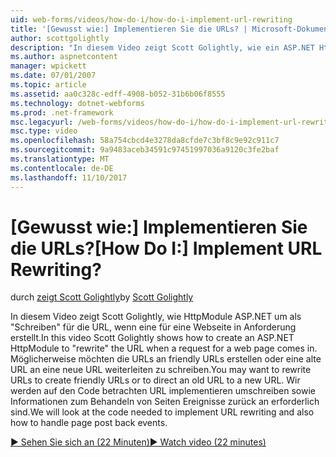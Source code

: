 ```yaml
---
uid: web-forms/videos/how-do-i/how-do-i-implement-url-rewriting
title: '[Gewusst wie:] Implementieren Sie die URLs? | Microsoft-Dokumentation'
author: scottgolightly
description: "In diesem Video zeigt Scott Golightly, wie ein ASP.NET HttpModule um \"Die URL-rewrite\" Wenn eine Anforderung für eine Webseite eingeht erstellt. Sie möchten möglicherweise umschreiben..."
ms.author: aspnetcontent
manager: wpickett
ms.date: 07/01/2007
ms.topic: article
ms.assetid: aa0c328c-edff-4908-b052-31b6b06f8555
ms.technology: dotnet-webforms
ms.prod: .net-framework
msc.legacyurl: /web-forms/videos/how-do-i/how-do-i-implement-url-rewriting
msc.type: video
ms.openlocfilehash: 58a754cbcd4e3278da8cfde7c3bf8c9e92c911c7
ms.sourcegitcommit: 9a9483aceb34591c97451997036a9120c3fe2baf
ms.translationtype: MT
ms.contentlocale: de-DE
ms.lasthandoff: 11/10/2017
---
```

<a name="how-do-i-implement-url-rewriting"></a><span data-ttu-id="e6851-105">[Gewusst wie:] Implementieren Sie die URLs?</span><span class="sxs-lookup"><span data-stu-id="e6851-105">[How Do I:] Implement URL Rewriting?</span></span>
====================
<span data-ttu-id="e6851-106">durch [zeigt Scott Golightly](https://github.com/scottgolightly)</span><span class="sxs-lookup"><span data-stu-id="e6851-106">by [Scott Golightly](https://github.com/scottgolightly)</span></span>

<span data-ttu-id="e6851-107">In diesem Video zeigt Scott Golightly, wie HttpModule ASP.NET um als "Schreiben" für die URL, wenn eine für eine Webseite in Anforderung erstellt.</span><span class="sxs-lookup"><span data-stu-id="e6851-107">In this video Scott Golightly shows how to create an ASP.NET HttpModule to "rewrite" the URL when a request for a web page comes in.</span></span> <span data-ttu-id="e6851-108">Möglicherweise möchten die URLs an friendly URLs erstellen oder eine alte URL an eine neue URL weiterleiten zu schreiben.</span><span class="sxs-lookup"><span data-stu-id="e6851-108">You may want to rewrite URLs to create friendly URLs or to direct an old URL to a new URL.</span></span> <span data-ttu-id="e6851-109">Wir werden auf den Code betrachten URL implementieren umschreiben sowie Informationen zum Behandeln von Seiten Ereignisse zurück an erforderlich sind.</span><span class="sxs-lookup"><span data-stu-id="e6851-109">We will look at the code needed to implement URL rewriting and also how to handle page post back events.</span></span>

[<span data-ttu-id="e6851-110">&#9654; Sehen Sie sich an (22 Minuten)</span><span class="sxs-lookup"><span data-stu-id="e6851-110">&#9654; Watch video (22 minutes)</span></span>](https://channel9.msdn.com/Blogs/ASP-NET-Site-Videos/how-do-i-implement-url-rewriting)
